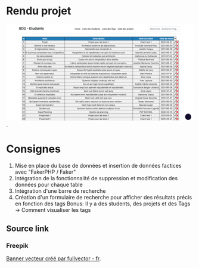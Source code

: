 # Rendu projet 
![Aperçu du projet](/apercu.png "Aperçu").


# Consignes
1. Mise en place du base de données et insertion de données factices avec "FakerPHP / Faker"
2. Intégration de la fonctionnalité de suppression et modification des données pour chaque table
3. Intégration d'une barre de recherche 
4. Création d'un formulaire de recherche pour afficher des résultats précis en fonction des tags
Bonus: Il y a des students, des projets et des Tags -> Comment visualiser les tags
## Source link
### Freepik
[Banner vecteur créé par fullvector - fr](https://fr.freepik.com/vecteurs/banner).
